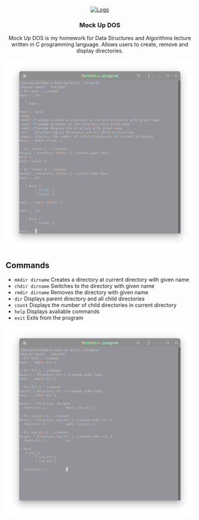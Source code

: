 <br />
<p align="center">
  <a href="https://github.com/umutsevdi/Mock-Up-DOS">
    <img src="https://cdn.iconscout.com/icon/free/png-512/c-programming-569564.png" alt="Logo" width="80" height="80">
  </a>
  
  <h3 align="center">Mock Up DOS</h3>
  
  <p align="center">Mock Up DOS is my homework for Data Structures and Algorithms lecture written in C programming language. Allows users to create, remove and display directories. </p>
  <p align="center"><img src="screenshots/Screenshot from 2021-08-19 12-21-00.png">
</p>

## Commands
*   `mkdir dirname`  Creates a directory at current directory with given name
*   `chdir dirname`  Switches to the directory with given name
*   `rmdir dirname`  Removes the directory with given name
*   `dir`  Displays parent directory and all child directories
*   `count`  Displays the number of child directories in current directory
*   `help`  Displays avaliable commands
*   `exit`  Exits from the program

<p align="center">
<img src="screenshots/Screenshot from 2021-08-19 12-21-50.png">
</p>
